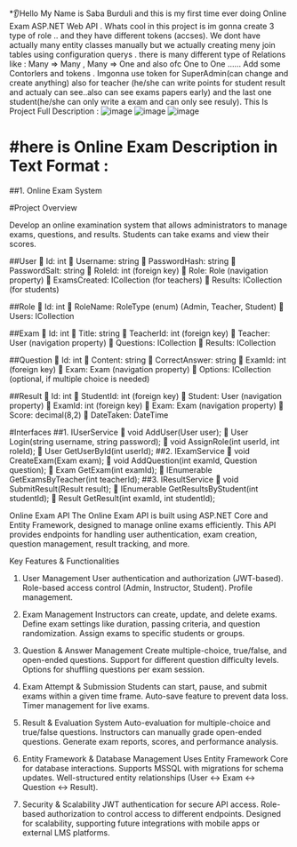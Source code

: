 *👂Hello My Name is Saba Burduli and this is my first time ever doing Online Exam ASP.NET Web API . Whats cool in this project is im gonna create 3 type of role ..
and they have different tokens (accses). We dont have actually many entity classes manually but we actually creating meny join tables using configuration querys .
there is many different type of Relations like : Many => Many , Many => One and also ofc One to One ......
Add some Contorlers and tokens .
Imgonna use token for SuperAdmin(can change and create anything) also for teacher (he/she can write points for student result and actualy can see..also can see exams papers early) and the last one student(he/she can only write a exam and can only see resuly).
This Is Project Full Description :
![image](https://github.com/user-attachments/assets/f3f78388-7aff-4703-b678-c66068e61746)
![image](https://github.com/user-attachments/assets/3f918441-dc24-4cea-aa49-173b588fa838)
![image](https://github.com/user-attachments/assets/07bc9284-d4b7-4f5b-b605-1a0c64eeb451)

<h1 aling="center" style="color=🟨">#here is Online Exam Description in Text Format : </h1>
##1. Online Exam System

#Project Overview

Develop an online examination system that allows administrators to manage exams, questions, and results. Students can take exams and view their scores.

##User
	Id: int
	Username: string
	PasswordHash: string
	PasswordSalt: string
	RoleId: int (foreign key)
	Role: Role (navigation property)
	ExamsCreated: ICollection<Exam> (for teachers)
	Results: ICollection<Result> (for students)

##Role
	Id: int
	RoleName: RoleType (enum) (Admin, Teacher, Student)
	Users: ICollection<User>

##Exam
	Id: int
	Title: string
	TeacherId: int (foreign key)
	Teacher: User (navigation property)
	Questions: ICollection<Question>
	Results: ICollection<Result>

##Question
	Id: int
	Content: string
	CorrectAnswer: string
	ExamId: int (foreign key)
	Exam: Exam (navigation property)
	Options: ICollection<string> (optional, if multiple choice is needed)

##Result
	Id: int
	StudentId: int (foreign key)
	Student: User (navigation property)
	ExamId: int (foreign key)
	Exam: Exam (navigation property)
	Score: decimal(8,2)
	DateTaken: DateTime






#Interfaces
##1.	IUserService
	void AddUser(User user);
	User Login(string username, string password);
	void AssignRole(int userId, int roleId);
	User GetUserById(int userId);
##2.	IExamService
	void CreateExam(Exam exam);
	void AddQuestion(int examId, Question question);
	Exam GetExam(int examId);
	IEnumerable<Exam> GetExamsByTeacher(int teacherId);
##3.	IResultService
	void SubmitResult(Result result);
	IEnumerable<Result> GetResultsByStudent(int studentId);
	Result GetResult(int examId, int studentId);










Online Exam API The Online Exam API is built using ASP.NET Core and Entity Framework, designed to manage online exams efficiently. This API provides endpoints for handling user authentication, exam creation, question management, result tracking, and more.

Key Features & Functionalities

1. User Management User authentication and authorization (JWT-based). Role-based access control (Admin, Instructor, Student). Profile management.

2. Exam Management Instructors can create, update, and delete exams. Define exam settings like duration, passing criteria, and question randomization. Assign exams to specific students or groups.

3. Question & Answer Management Create multiple-choice, true/false, and open-ended questions. Support for different question difficulty levels. Options for shuffling questions per exam session.

4. Exam Attempt & Submission Students can start, pause, and submit exams within a given time frame. Auto-save feature to prevent data loss. Timer management for live exams.

5. Result & Evaluation System Auto-evaluation for multiple-choice and true/false questions. Instructors can manually grade open-ended questions. Generate exam reports, scores, and performance analysis.

6. Entity Framework & Database Management Uses Entity Framework Core for database interactions. Supports MSSQL with migrations for schema updates. Well-structured entity relationships (User ↔ Exam ↔ Question ↔ Result).

7. Security & Scalability JWT authentication for secure API access. Role-based authorization to control access to different endpoints. Designed for scalability, supporting future integrations with mobile apps or external LMS platforms.
